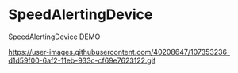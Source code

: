 # SpeedAlertingDevice
SpeedAlertingDevice DEMO

https://user-images.githubusercontent.com/40208647/107353236-d1d59f00-6af2-11eb-933c-cf69e7623122.gif
